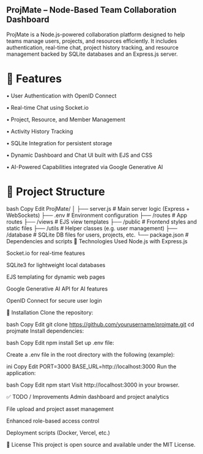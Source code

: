 ## ProjMate – Node-Based Team Collaboration Dashboard
ProjMate is a Node.js-powered collaboration platform designed to help teams manage users, projects, and resources efficiently. It includes authentication, real-time chat, project history tracking, and resource management backed by SQLite databases and an Express.js server.

# 🚀 Features
• User Authentication with OpenID Connect

• Real-time Chat using Socket.io

• Project, Resource, and Member Management

• Activity History Tracking

• SQLite Integration for persistent storage

• Dynamic Dashboard and Chat UI built with EJS and CSS

• AI-Powered Capabilities integrated via Google Generative AI

# 📂 Project Structure
bash
Copy
Edit
ProjMate/
│
├── server.js                 # Main server logic (Express + WebSockets)
├── .env                      # Environment configuration
├── /routes                   # App routes
├── /views                    # EJS view templates
├── /public                   # Frontend styles and static files
├── /utils                    # Helper classes (e.g. user management)
├── /database                 # SQLite DB files for users, projects, etc.
└── package.json              # Dependencies and scripts
🧰 Technologies Used
Node.js with Express.js

Socket.io for real-time features

SQLite3 for lightweight local databases

EJS templating for dynamic web pages

Google Generative AI API for AI features

OpenID Connect for secure user login

🔧 Installation
Clone the repository:

bash
Copy
Edit
git clone https://github.com/yourusername/projmate.git
cd projmate
Install dependencies:

bash
Copy
Edit
npm install
Set up .env file:

Create a .env file in the root directory with the following (example):

ini
Copy
Edit
PORT=3000
BASE_URL=http://localhost:3000
Run the application:

bash
Copy
Edit
npm start
Visit http://localhost:3000 in your browser.

✅ TODO / Improvements
Admin dashboard and project analytics

File upload and project asset management

Enhanced role-based access control

Deployment scripts (Docker, Vercel, etc.)

📄 License
This project is open source and available under the MIT License.
